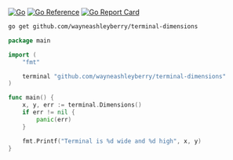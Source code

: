 [![Go](https://github.com/wayneashleyberry/terminal-dimensions/actions/workflows/go.yml/badge.svg)](https://github.com/wayneashleyberry/terminal-dimensions/actions/workflows/go.yml)
[![Go Reference](https://pkg.go.dev/badge/github.com/wayneashleyberry/terminal-dimensions.svg)](https://pkg.go.dev/github.com/wayneashleyberry/terminal-dimensions)
[![Go Report Card](https://goreportcard.com/badge/github.com/wayneashleyberry/terminal-dimensions)](https://goreportcard.com/report/github.com/wayneashleyberry/terminal-dimensions)

```sh
go get github.com/wayneashleyberry/terminal-dimensions
```

```go
package main

import (
	"fmt"

	terminal "github.com/wayneashleyberry/terminal-dimensions"
)

func main() {
	x, y, err := terminal.Dimensions()
	if err != nil {
		panic(err)
	}

	fmt.Printf("Terminal is %d wide and %d high", x, y)
}
``` 
